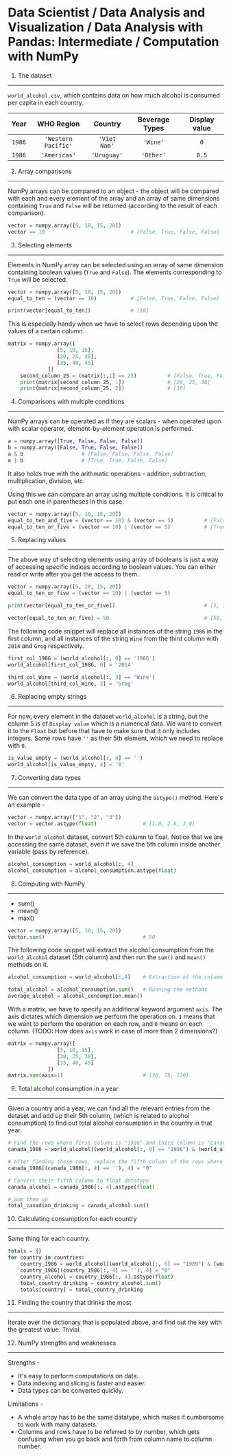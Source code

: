 Data Scientist / Data Analysis and Visualization / Data Analysis with Pandas: Intermediate / Computation with NumPy
===================================================================================================================

1. The dataset
--------------

`world_alcohol.csv`, which contains data on how much alcohol is consumed per capita in each country.

Year | WHO Region | Country | Beverage Types | Display value
:---:|:---:|:---:|:---:|:---:|
`1986` | `'Western Pacific'` | `'Viet Nam'` | `'Wine'` | `0`
`1986` | `'Americas'` | `'Uruguay'` | `'Other'` | `0.5`

2. Array comparisons
--------------------

NumPy arrays can be compared to an object - the object will be compared with each and every element of the array 
and an array of same dimensions containing `True` and `False` will be returned (according to the result of each
comparison).

```python
vector = numpy.array([5, 10, 15, 20])
vector == 10                            # [False, True, False, False]
```

3. Selecting elements
---------------------

Elements in NumPy array can be selected using an array of same dimension containing boolean values (`True` and 
`False`). The elements corresponding to `True` will be selected.

```python
vector = numpy.array([5, 10, 15, 20])
equal_to_ten = (vector == 10)           # [False, True, False, False]

print(vector[equal_to_ten])             # [10]
```

This is especially handy when we have to select rows depending upon the values of a certain column.

```python
matrix = numpy.array([
                [5, 10, 15], 
                [20, 25, 30],
                [35, 40, 45]
             ])
    second_column_25 = (matrix[:,1] == 25)          # [False, True, False]
    print(matrix[second_column_25, :])              # [20, 25, 30]
    print(matrix[second_column_25, 2])              # [30]
```

4. Comparisons with multiple conditions
---------------------------------------

NumPy arrays can be operated as if they are scalars - when operated upon with scalar operator, element-by-element
operation is performed.

```python
a = numpy.array([True, False, False, False])
b = numpy.array([False, True, False, False])
a & b                   # [False, False, False, False]
a | b                   # [True, True, False, False]
```

It also holds true with the arithmatic operations - addition, subtraction, multiplication, division, etc. 

Using this we can compare an array using multiple conditions. It is critical to put each one in parentheses 
in this case. 

```python
vector = numpy.array([5, 10, 15, 20])
equal_to_ten_and_five = (vector == 10) & (vector == 5)          # [False, False, False, False]
equal_to_ten_or_five = (vector == 10) | (vector == 5)           # [True, True, False, False]
```

5. Replacing values
-------------------

The above way of selecting elements using array of booleans is just a way of accessing specific indices according
to boolean values. You can either read or write after you get the access to them.

```python
vector = numpy.array([5, 10, 15, 20])
equal_to_ten_or_five = (vector == 10) | (vector == 5)

print(vector[equal_to_ten_or_five])                             # [5, 10]

vector[equal_to_ten_or_five] = 50                               # [50, 50, 15, 20]
```

The following code snippet will replace all instances of the string `1986` in the first column, and all instances of
the string `Wine` from the third column with `2014` and `Grog` respectively.

```python
first_col_1986 = (world_alcohol[:, 0] == '1986')
world_alcohol[first_col_1986, 0] = '2014'

third_col_Wine = (world_alcohol[:, 3] == 'Wine')
world_alcohol[third_col_Wine, 3] = 'Grog'
```

6. Replacing empty strings
--------------------------

For now, every element in the dataset `world_alcohol` is a string, but the column 5 is of `Display value` which is
a numerical data. We want to convert it to the `Float` but before that have to make sure that it only includes integers.
Some rows have `''` as their 5th element, which we need to replace with `0`.

```python
is_value_empty = (world_alcohol[:, 4] == '')
world_alcohol[is_value_empty, 4] = '0'
```

7. Converting data types
------------------------

We can convert the data type of an array using the `astype()` method. Here's an example -

```python
vector = numpy.array(["1", "2", "3"])
vector = vector.astype(float)               # [1.0, 2.0, 3.0]
```

In the `world_alcohol` dataset, convert 5th column to float. Notice that we are accessing the same dataset,
even if we save the 5th column inside another variable (pass by reference).

```python
alcohol_consumption = world_alcohol[:, 4]
alcohol_consumption = alcohol_consumption.astype(float)
```

8. Computing with NumPy
-----------------------

- sum()
- mean()
- max()

```python
vector = numpy.array([5, 10, 15, 20])
vector.sum()                                # 50
```

The following code snippet will extract the alcohol consumption from the `world_alcohol` dataset (5th column)
and then run the `sum()` and `mean()` methods on it.

```python
alcohol_consumption = world_alcohol[:,4]    # Extraction of the column

total_alcohol = alcohol_consumption.sum()   # Running the methods 
average_alcohol = alcohol_consumption.mean()
```

With a matrix, we have to specify an additional keyword argument `axis`. The axis dictates which dimension 
we perform the operation on. `1` means that we want to perform the operation on each row, and `0` means 
on each column. (TODO: How does `axis` work in case of more than 2 dimensions?)

```python
matrix = numpy.array([
                [5, 10, 15], 
                [20, 25, 30],
                [35, 40, 45]
             ])
matrix.sum(axis=1)                          # [30, 75, 120]
```

9. Total alcohol consumption in a year
--------------------------------------

Given a country and a year, we can find all the relevant entries from the dataset and add up their 5th column,
(which is related to alcohol consumption) to find out total alcohol consumption in the country in that year.

```python
# Find the rows where first column is "1986" and third column is "Canada"
canada_1986 = world_alcohol[(world_alcohol[:, 0] == "1986") & (world_alcohol[:, 2] == "Canada"), :]

# After finding those rows, replace the fifth column of the rows where the value is '' with "0" 
canada_1986[(canada_1986[:, 4] == ''), 4] = "0"

# Convert their fifth column to float datatype
canada_alcohol = canada_1986[:, 4].astype(float)

# Sum them up
total_canadian_drinking = canada_alcohol.sum()
```

10. Calculating consumption for each country
--------------------------------------------

Same thing for each country.

```python
totals = {}
for country in countries:
    country_1986 = world_alcohol[(world_alcohol[:, 0] == "1989") & (world_alcohol[:, 2] == country), :]
    country_1986[(country_1986[:, 4] == ''), 4] = "0"
    country_alcohol = country_1986[:, 4].astype(float)
    total_country_drinking = country_alcohol.sum()
    totals[country] = total_country_drinking
```

11. Finding the country that drinks the most
--------------------------------------------

Iterate over the dictionary that is populated above, and find out the key with the greatest value. Trivial.

12. NumPy strengths and weaknesses
----------------------------------

Strengths -

- It's easy to perform computations on data.
- Data indexing and slicing is faster and easier.
- Data types can be converted quickly.

Limitations -

- A whole array has to be the same datatype, which makes it cumbersome to work with many datasets.
- Columns and rows have to be referred to by number, which gets confusing when you go back and forth from 
column name to column number.


